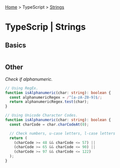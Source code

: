 [Home](../index.md) > TypeScript > [Strings](./ts_strings.md)

# TypeScrip | Strings

## Basics

```typescript

```

## Other

_Check if alphanumeric._

```typescript
// Using RegEx.
function isAlphanumeric(char: string): boolean {
  const alphanumericRegex = /^[a-zA-Z0-9]$/;
  return alphanumericRegex.test(char);
}

// Using Unicode Character Codes.
function isAlphanumeric(char: string): boolean {
  const charCode = char.charCodeAt(0);

  // Check numbers, u-case letters, l-case letters
  return (
    (charCode >= 48 && charCode <= 57) ||
    (charCode >= 65 && charCode <= 90) ||
    (charCode >= 97 && charCode <= 122)
  );
}
```
